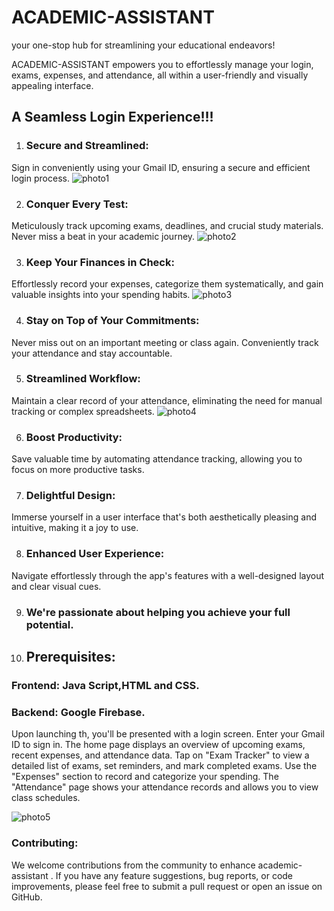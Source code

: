 # ACADEMIC-ASSISTANT
 your one-stop hub for streamlining your educational endeavors!

ACADEMIC-ASSISTANT empowers you to effortlessly manage your login, exams, expenses, and attendance, all within a user-friendly and visually appealing interface.
## A Seamless Login Experience!!!

1. ### Secure and Streamlined:
 Sign in conveniently using your Gmail ID, ensuring a secure and efficient login process.
 ![photo1](https://github.com/AnaghaS-Shastri/Academic-assistant/assets/149923878/284fd64a-1b44-443c-9c9f-c3f4db2054ff)



2. ### Conquer Every Test:
 Meticulously track upcoming exams, deadlines, and crucial study materials. Never miss a beat in your academic journey.
 ![photo2](https://github.com/AnaghaS-Shastri/Academic-assistant/assets/149923878/708145de-3a64-4696-8859-1c4966a0f663)


3. ### Keep Your Finances in Check: 
Effortlessly record your expenses, categorize them systematically, and gain valuable insights into your spending habits.
![photo3](https://github.com/AnaghaS-Shastri/Academic-assistant/assets/149923878/7bff8e10-d46c-4a62-a091-5fcd5b859409)



4. ### Stay on Top of Your Commitments:
 Never miss out on an important meeting or class again. Conveniently track your attendance and stay accountable.


5. ### Streamlined Workflow:
 Maintain a clear record of your attendance, eliminating the need for manual tracking or complex spreadsheets.
 ![photo4](https://github.com/AnaghaS-Shastri/Academic-assistant/assets/149923878/b2f5d61f-d752-4e17-be9e-d0ca2f41402f)



6. ### Boost Productivity: 
Save valuable time by automating attendance tracking, allowing you to focus on more productive tasks.



7. ### Delightful Design:
 Immerse yourself in a user interface that's both aesthetically pleasing and intuitive, making it a joy to use.


8. ### Enhanced User Experience:
 Navigate effortlessly through the app's features with a well-designed layout and clear visual cues.



9. ### We're passionate about helping you achieve your full potential. 

10. ## Prerequisites:
 
 ### Frontend: Java Script,HTML and CSS.
 ### Backend: Google Firebase.


Upon launching th, you'll be presented with a login screen. Enter your Gmail ID to sign in.
The home page displays an overview of upcoming exams, recent expenses, and attendance data.
Tap on "Exam Tracker" to view a detailed list of exams, set reminders, and mark completed exams.
Use the "Expenses" section to record and categorize your spending.
The "Attendance" page shows your attendance records and allows you to view class schedules.

![photo5](https://github.com/AnaghaS-Shastri/Academic-assistant/assets/149923878/e4e4e69a-c208-4f0e-8d30-bc93040090a2)



### Contributing:

We welcome contributions from the community to enhance academic-assistant . If you have any feature suggestions, bug reports, or code improvements, please feel free to submit a pull request or open an issue on GitHub.





